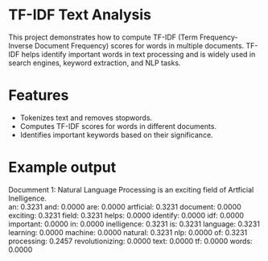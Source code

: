 # TF-IDF Text Analysis

This project demonstrates how to compute TF-IDF (Term Frequency-Inverse Document Frequency) scores for words in multiple documents. TF-IDF helps identify important words in text processing and is widely used in search engines, keyword extraction, and NLP tasks.

# Features
- Tokenizes text and removes stopwords.
- Computes TF-IDF scores for words in different documents.
- Identifies important keywords based on their significance.

# Example output

Documment 1: Natural Language Processing is an exciting field of Artficial Inelligence.        
an: 0.3231
and: 0.0000
are: 0.0000
artficial: 0.3231
document: 0.0000
exciting: 0.3231
field: 0.3231
helps: 0.0000
identify: 0.0000
idf: 0.0000
important: 0.0000
in: 0.0000
inelligence: 0.3231
is: 0.3231
language: 0.3231
learning: 0.0000
machine: 0.0000
natural: 0.3231
nlp: 0.0000
of: 0.3231
processing: 0.2457
revolutionizing: 0.0000
text: 0.0000
tf: 0.0000
words: 0.0000
